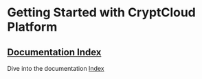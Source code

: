 # Getting Started with CryptCloud Platform

## [Documentation Index](docs/index.md)
Dive into the documentation [Index](docs/index.md)
